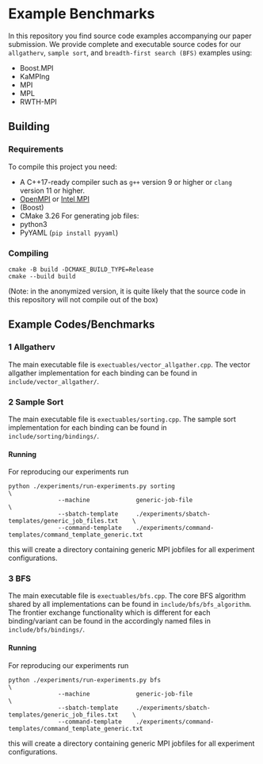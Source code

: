 # Example Benchmarks

In this repository you find source code examples accompanying our paper submission.
We provide complete and executable source codes for our `allgatherv`, `sample sort`, and `breadth-first search (BFS)` examples using:
- Boost.MPI
- KaMPIng
- MPI
- MPL
- RWTH-MPI

## Building

### Requirements
To compile this project you need:
- A C++17-ready compiler such as `g++` version 9 or higher or `clang` version 11 or higher.
- [OpenMPI](https://www.open-mpi.org/) or [Intel MPI](https://www.intel.com/content/www/us/en/developer/tools/oneapi/mpi-library.html#gs.pr0oht)
- (Boost)
- CMake 3.26
For generating job files:
- python3
- PyYAML (`pip install pyyaml`)



### Compiling

```shell
cmake -B build -DCMAKE_BUILD_TYPE=Release 
cmake --build build
```
(Note: in the anonymized version, it is quite likely that the source code in this repository will not compile out of the box)

## Example Codes/Benchmarks

### 1 Allgatherv
The main executable file is `exectuables/vector_allgather.cpp`. The vector allgather implementation for each binding can be found in `include/vector_allgather/`.

### 2 Sample Sort
The main executable file is `exectuables/sorting.cpp`. The sample sort implementation for each binding can be found in `include/sorting/bindings/`.

#### Running
For reproducing our experiments run
```shell
python ./experiments/run-experiments.py sorting                                             \
              --machine             generic-job-file                                        \
              --sbatch-template     ./experiments/sbatch-templates/generic_job_files.txt    \
              --command-template    ./experiments/command-templates/command_template_generic.txt
```
this will create a directory containing generic MPI jobfiles for all experiment configurations.

### 3 BFS
The main executable file is `exectuables/bfs.cpp`. The core BFS algorithm shared by all implementations can be found in `include/bfs/bfs_algorithm`.
The frontier exchange functionality which is different for each binding/variant can be found in the accordingly named files in `include/bfs/bindings/`.

#### Running
For reproducing our experiments run
```shell
python ./experiments/run-experiments.py bfs                                                 \
              --machine             generic-job-file                                        \
              --sbatch-template     ./experiments/sbatch-templates/generic_job_files.txt    \
              --command-template    ./experiments/command-templates/command_template_generic.txt
```
this will create a directory containing generic MPI jobfiles for all experiment configurations.

